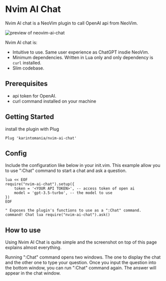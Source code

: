 # Nvim AI Chat
Nvim AI chat is a NeoVim plugin to call OpenAI api from NeoVim.

![preview of neovim-ai-chat](https://github.com/karintomania/nvim-ai-chat/assets/19652340/27634a64-75d1-40d6-b05e-561f37e5ecce)

Nvim AI chat is:
- Intuitive to use. Same user experience as ChatGPT insdie NeoVim.
- Minimum dependencies. Written in Lua only and only dependency is `curl` installed.
- Slim codebase.

## Prerequisites
- api token for OpenAI.
- curl command installed on your machine

## Getting Started
install the plugin with Plug
```
Plug 'karintomania/nvim-ai-chat'
```

## Config
Include the configuration like below in your init.vim.
This example allow you to use ":Chat" command to start a chat and ask a question.
```
lua << EOF
require("nvim-ai-chat").setup({
	token = '<YOUR API TOKEN>', -- access token of open ai
	model = 'gpt-3.5-turbo', -- the model to use
})
EOF

" Exposes the plugin's functions to use as a ":Chat" command.
command! Chat lua require("nvim-ai-chat").ask()
```

## How to use
Using Nvim AI Chat is quite simple and the screenshot on top of this page explains almost everything.

Running ":Chat" command opens two windows. The one to display the chat and the other one to type your question.
Once you input the question into the bottom window, you can run ":Chat" command again. The answer will appear in the chat window.
